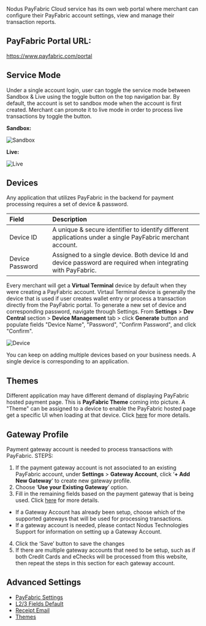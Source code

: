 ﻿Nodus PayFabric Cloud service has its own web portal where merchant can configure their PayFabric account settings, view and manage their transaction reports.

## PayFabric Portal URL:
https://www.payfabric.com/portal

## Service Mode

Under a single account login, user can toggle the service mode between Sandbox & Live using the toggle button on the top navigation bar.
By default, the account is set to sandbox mode when the account is first created. Merchant can promote it to live mode in order to process live transactions by toggle the button.

**Sandbox:**

![Sandbox](https://raw.githubusercontent.com/PayFabric/Portal/master/PayFabric/Sections/Screenshots/Sandbox.png)

**Live:**

![Live](https://raw.githubusercontent.com/PayFabric/Portal/master/PayFabric/Sections/Screenshots/Live.png)

## Devices

Any application that utilizes PayFabric in the backend for payment processing requires a set of device & password.

| Field                | Description  | 
| :--------------------|:-------------| 
| Device ID            | A unique & secure identifier to identify different applications under a single PayFabric merchant account. | 
| Device Password      | Assigned to a single device. Both device Id and device password are required when integrating with PayFabric. | 

Every merchant will get a **Virtual Terminal** device by default when they were creating a PayFabric account. Virtaul Terminal device is generally the device that is used if user creates wallet entry or process a transaction directly from the PayFabric portal.
To generate a new set of device and corresponding password, navigate through Settings. From **Settings** > **Dev Central** section > **Device Management** tab > click **Generate** button and populate fields "Device Name", "Password", "Confirm Password", and click "Confirm". 

![Device](https://raw.githubusercontent.com/PayFabric/Portal/master/PayFabric/Sections/Screenshots/DeviceManagement.png)

You can keep on adding multiple devices based on your business needs. A single device is corresponding to an application. 

## Themes

Different application may have different demand of displaying PayFabric hosted payment page. This is **PayFabric Theme** coming into picture. A "Theme" can be assigned to a device to enable the PayFabric hosted page get a specific UI when loading at that device. Click [here](Themes.md) for more details.

## Gateway Profile

Payment gateway account is needed to process transactions with PayFabric. 
STEPS:
1.	If the payment gateway account is not associated to an existing PayFabric account, under **Settings** > **Gateway Account**, click ‘**+ Add New Gateway**’ to create new gateway profile.
2.	Choose ‘**Use your Existing Gateway**’ option.
3.	Fill in the remaining fields based on the payment gateway that is being used. Click [here](Gateway%20Configuration.md) for more details.

 * If a Gateway Account has already been setup, choose which of the supported gateways that will be used for processing transactions. 
 * If a gateway account is needed, please contact Nodus Technologies Support for information on setting up a Gateway Account. 

4.	Click the ‘Save’ button to save the changes
5.	If there are multiple gateway accounts that need to be setup, such as if both Credit Cards and eChecks will be processed from this website, then repeat the steps in this section for each gateway account.

## Advanced Settings

* [PayFabric Settings](PayFabric%20Settings.md)
* [L2/3 Fields Default](L2%20and%20L3%20Fields%20Default.md)
* [Receipt Email](Payment%20Receipt.md)
* [Themes](Themes.md)
